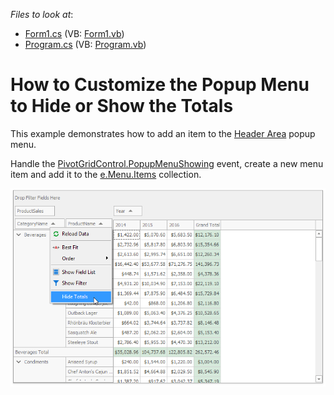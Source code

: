 <!-- default file list -->
*Files to look at*:

* [Form1.cs](./CS/Form1.cs) (VB: [Form1.vb](./VB/Form1.vb))
* [Program.cs](./CS/Program.cs) (VB: [Program.vb](./VB/Program.vb))
<!-- default file list end -->

# How to Customize the Popup Menu to Hide or Show the Totals

This example demonstrates how to add an item to the [Header Area](https://docs.devexpress.com/WindowsForms/1803) popup menu.

Handle the [PivotGridControl.PopupMenuShowing](https://docs.devexpress.com/WindowsForms/DevExpress.XtraPivotGrid.PivotGridControl.PopupMenuShowing) event, create a new menu item and add it to the [e.Menu.Items](https://docs.devexpress.com/WindowsForms/DevExpress.Utils.Menu.DXSubMenuItem.Items) collection.

![screenshot](https://github.com/DevExpress-Examples/how-to-toggle-totals-visibility-at-runtime-e923/blob/18.2.3%2B/images/screenshot.png)